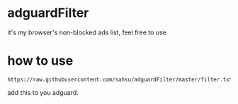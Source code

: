# adguardFilter
it's my browser's non-blocked ads list, feel free to use

# how to use

```
https://raw.githubusercontent.com/sahsu/adguardFilter/master/filter.txt
```

add this to you adguard.
